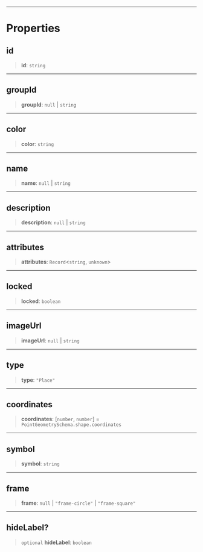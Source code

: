 ***

# Properties

## id

> **id**: `string`

***

## groupId

> **groupId**: `null` | `string`

***

## color

> **color**: `string`

***

## name

> **name**: `null` | `string`

***

## description

> **description**: `null` | `string`

***

## attributes

> **attributes**: `Record`\<`string`, `unknown`>

***

## locked

> **locked**: `boolean`

***

## imageUrl

> **imageUrl**: `null` | `string`

***

## type

> **type**: `"Place"`

***

## coordinates

> **coordinates**: \[`number`, `number`] = `PointGeometrySchema.shape.coordinates`

***

## symbol

> **symbol**: `string`

***

## frame

> **frame**: `null` | `"frame-circle"` | `"frame-square"`

***

## hideLabel?

> `optional` **hideLabel**: `boolean`
